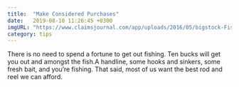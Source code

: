 ```yaml
---
title:  "Make Considered Purchases"
date:   2019-08-10 11:26:45 +0300
imgURL: "https://www.claimsjournal.com/app/uploads/2016/05/bigstock-Fishing-Tackles-Rod-Reel-L-100702283.jpg"
category: tips
---
```


There is no need to spend a fortune to get out fishing. Ten bucks will get you out and amongst the fish.A handline, some hooks and sinkers, some fresh bait, and you’re fishing. That said, most of us want the best rod and reel we can afford.